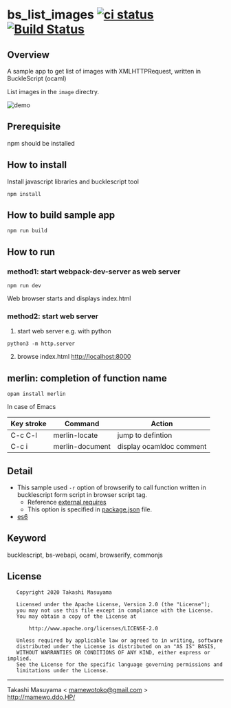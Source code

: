 bs_list_images [![ci status](https://github.com/mamewotoko/bs_list_images/workflows/CI/badge.svg)](https://github.com/mamewotoko/bs_list_images/actions) [![Build Status](https://travis-ci.org/mamewotoko/bs_list_images.svg?branch=master)](https://travis-ci.org/mamewotoko/bs_list_images)
========================================================================================

Overview
---------

A sample app to get list of images with XMLHTTPRequest, written in BuckleScript (ocaml)

List images in the `image` directry.

![demo](doc/list_image.png)


Prerequisite
---------------

npm should be installed

How to install
---------------

Install javascript libraries and bucklescript tool

```
npm install
```

How to build sample app
-----------------------

```
npm run build
```

How to run
-----------

### method1: start webpack-dev-server as web server

```
npm run dev
```

Web browser starts and displays index.html


### method2: start web server

1. start web server e.g. with python

```
python3 -m http.server
```

2. browse index.html <http://localhost:8000>

merlin: completion of function name
---------------------------------------

```
opam install merlin
```

In case of Emacs

Key stroke|Command|Action
-----|--------------|--------------
C-c C-l|merlin-locate|jump to defintion
C-c i|merlin-document|display ocamldoc comment

Detail
--------
* This sample used `-r` option of browserify to call function written in bucklescript form script in browser script tag.
  * Reference [external requires](https://github.com/browserify/browserify#external-requires)
  * This option is specified in [package.json](package.json) file.
* [es6](https://github.com/mamewotoko/bs-quickstart/tree/feature/es6)

Keyword
---------
bucklescript, bs-webapi, ocaml, browserify, commonjs

License
---------

```
   Copyright 2020 Takashi Masuyama

   Licensed under the Apache License, Version 2.0 (the "License");
   you may not use this file except in compliance with the License.
   You may obtain a copy of the License at

       http://www.apache.org/licenses/LICENSE-2.0

   Unless required by applicable law or agreed to in writing, software
   distributed under the License is distributed on an "AS IS" BASIS,
   WITHOUT WARRANTIES OR CONDITIONS OF ANY KIND, either express or implied.
   See the License for the specific language governing permissions and
   limitations under the License.
```

-----
Takashi Masuyama < mamewotoko@gmail.com >  
http://mamewo.ddo.HP/
